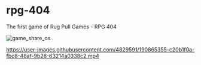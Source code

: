 # rpg-404
The first game of Rug Pull Games - RPG 404

![game_share_os](https://user-images.githubusercontent.com/4829591/190865468-fe4dd667-8dec-47b5-a10b-90888c2f9648.png)

https://user-images.githubusercontent.com/4829591/190865355-c20b1f0a-fbc8-48af-9b28-63214a0338c2.mp4

